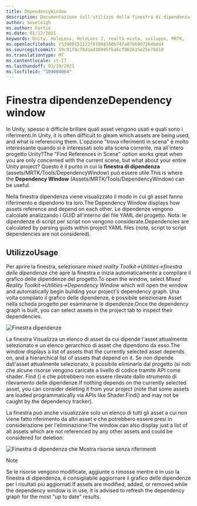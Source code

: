 ```yaml
---
title: DependencyWindow
description: Documentazione sull'utilizzo della finestra di dipendenza in MRTK
author: keveleigh
ms.author: kurtie
ms.date: 01/12/2021
keywords: Unity, HoloLens, HoloLens 2, realtà mista, sviluppo, MRTK,
ms.openlocfilehash: c53989151123f61988160b74fa876b907264bdd4
ms.sourcegitcommit: 59c91f8c70d1ad30995fba6cf862615e25e78d10
ms.translationtype: MT
ms.contentlocale: it-IT
ms.lasthandoff: 03/19/2021
ms.locfileid: "104684064"
---
```

# <a name="dependency-window"></a><span data-ttu-id="d4e43-104">Finestra dipendenze</span><span class="sxs-lookup"><span data-stu-id="d4e43-104">Dependency window</span></span>

<span data-ttu-id="d4e43-105">In Unity, spesso è difficile brillare quali asset vengono usati e quali sono i riferimenti.</span><span class="sxs-lookup"><span data-stu-id="d4e43-105">In Unity, it is often difficult to gleam which assets are being used, and what is referencing them.</span></span> <span data-ttu-id="d4e43-106">L'opzione "trova riferimenti in scena" è molto interessante quando si è interessati solo alla scena corrente, ma all'intero progetto Unity?</span><span class="sxs-lookup"><span data-stu-id="d4e43-106">The "Find References in Scene" option works great when you are only concerned with the current scene, but what about your entire Unity project?</span></span> <span data-ttu-id="d4e43-107">Questo è il punto in cui la **finestra di dipendenza** (assets/MRTK/Tools/DependencyWindow) può essere utile.</span><span class="sxs-lookup"><span data-stu-id="d4e43-107">This is where the **Dependency Window** (Assets/MRTK/Tools/DependencyWindow) can be useful.</span></span>

<span data-ttu-id="d4e43-108">Nella finestra dipendenza viene visualizzato il modo in cui gli asset fanno riferimento e dipendono tra loro.</span><span class="sxs-lookup"><span data-stu-id="d4e43-108">The Dependency Window displays how assets reference and depend on each other.</span></span> <span data-ttu-id="d4e43-109">Le dipendenze vengono calcolate analizzando i GUID all'interno dei file YAML del progetto. Nota: le dipendenze di script per script non vengono considerate.</span><span class="sxs-lookup"><span data-stu-id="d4e43-109">Dependencies are calculated by parsing guids within project YAML files (note, script to script dependencies are not considered).</span></span>

## <a name="usage"></a><span data-ttu-id="d4e43-110">Utilizzo</span><span class="sxs-lookup"><span data-stu-id="d4e43-110">Usage</span></span>

<span data-ttu-id="d4e43-111">Per aprire la finestra, selezionare *mixed reality Toolkit->Utilities->finestra delle dipendenze* che apre la finestra e inizia automaticamente a compilare il grafico delle dipendenze del progetto.</span><span class="sxs-lookup"><span data-stu-id="d4e43-111">To open the window, select *Mixed Reality Toolkit->Utilities->Dependency Window* which will open the window and automatically begin building your project's dependency graph.</span></span> <span data-ttu-id="d4e43-112">Una volta compilato il grafico delle dipendenze, è possibile selezionare Asset nella scheda progetto per esaminarne le dipendenze.</span><span class="sxs-lookup"><span data-stu-id="d4e43-112">Once the dependency graph is built, you can select assets in the project tab to inspect their dependencies.</span></span>

![Finestra dipendenze](../images/dependency-window/MRTK_Dependency_Window.png)

<span data-ttu-id="d4e43-114">La finestra Visualizza un elenco di asset da cui dipende l'asset attualmente selezionato e un elenco gerarchico di asset che dipendono da esso.</span><span class="sxs-lookup"><span data-stu-id="d4e43-114">The window displays a list of assets that the currently selected asset depends on, and a hierarchical list of assets that depend on it.</span></span> <span data-ttu-id="d4e43-115">Se non dipende dall'asset attualmente selezionato, è possibile eliminarlo dal progetto (si noti che alcune risorse vengono caricate a livello di codice tramite API come shader. Find () e che potrebbero non essere rilevate dallo strumento di rilevamento delle dipendenze.</span><span class="sxs-lookup"><span data-stu-id="d4e43-115">If nothing depends on the currently selected asset, you can consider deleting it from your project (note that some assets are loaded programmatically via APIs like Shader.Find() and may not be caught by the dependency tracker).</span></span>

<span data-ttu-id="d4e43-116">La finestra può anche visualizzare solo un elenco di tutti gli asset a cui non viene fatto riferimento da altri asset e che potrebbero essere presi in considerazione per l'eliminazione:</span><span class="sxs-lookup"><span data-stu-id="d4e43-116">The window can also display just a list of all assets which are not referenced by any other assets and could be considered for deletion:</span></span>

![Finestra di dipendenza che Mostra risorse senza riferimenti](../images/dependency-window/MRTK_Dependency_Window_Unreferenced.png)

> [!NOTE]
> <span data-ttu-id="d4e43-118">Se le risorse vengono modificate, aggiunte o rimosse mentre è in uso la finestra di dipendenza, è consigliabile aggiornare il grafico delle dipendenze per i risultati più aggiornati.</span><span class="sxs-lookup"><span data-stu-id="d4e43-118">If assets are modified, added, or removed while the dependency window is in use, it is advised to refresh the dependency graph for the most "up to date" results.</span></span>
